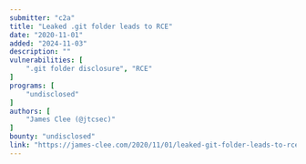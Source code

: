 ```yaml
---
submitter: "c2a"
title: "Leaked .git folder leads to RCE"
date: "2020-11-01"
added: "2024-11-03"
description: ""
vulnerabilities: [
    ".git folder disclosure", "RCE"
]
programs: [
    "undisclosed"
]
authors: [
    "James Clee (@jtcsec)"
]
bounty: "undisclosed"
link: "https://james-clee.com/2020/11/01/leaked-git-folder-leads-to-rce/"
---
```




